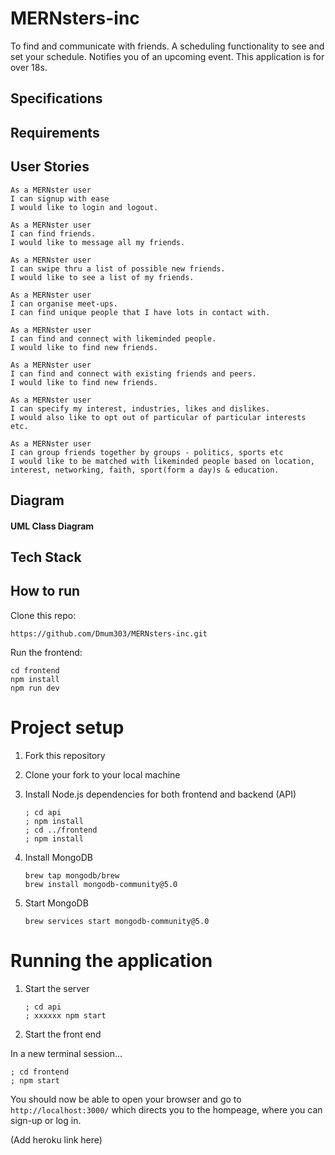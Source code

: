 # MERNsters-inc

To find and communicate with friends. A scheduling functionality to see and set your schedule. Notifies you of an upcoming event. This application is for over 18s.

## Specifications

## Requirements

## User Stories

```
As a MERNster user
I can signup with ease 
I would like to login and logout. 
```

```
As a MERNster user
I can find friends.
I would like to message all my friends.
```

```
As a MERNster user
I can swipe thru a list of possible new friends.
I would like to see a list of my friends.
```

```
As a MERNster user
I can organise meet-ups.
I can find unique people that I have lots in contact with.
```

```
As a MERNster user
I can find and connect with likeminded people.
I would like to find new friends.
```

```
As a MERNster user
I can find and connect with existing friends and peers.
I would like to find new friends.
```

```
As a MERNster user
I can specify my interest, industries, likes and dislikes.
I would also like to opt out of particular of particular interests etc.
```

```
As a MERNster user
I can group friends together by groups - politics, sports etc
I would like to be matched with likeminded people based on location, interest, networking, faith, sport(form a day)s & education.

```

## Diagram

#### UML Class Diagram


## Tech Stack

## How to run

Clone this repo:

```
https://github.com/Dmum303/MERNsters-inc.git

```

Run the frontend:

```
cd frontend
npm install
npm run dev
```

# Project setup

1. Fork this repository
2. Clone your fork to your local machine
3. Install Node.js dependencies for both frontend and backend (API)
   ```
   ; cd api
   ; npm install
   ; cd ../frontend
   ; npm install
   ```

4. Install MongoDB
   ```
   brew tap mongodb/brew
   brew install mongodb-community@5.0
   ```
5. Start MongoDB
   ```
   brew services start mongodb-community@5.0
   ```

# Running the application

1. Start the server
   ```
   ; cd api
   ; xxxxxx npm start
   ```
2. Start the front end

  In a new terminal session...
  ```
  ; cd frontend
  ; npm start
  ```

You should now be able to open your browser and go to `http://localhost:3000/` which directs you to the hompeage, where you can sign-up or log in.

(Add heroku link here)